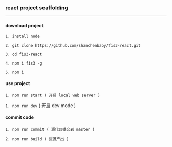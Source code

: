 ### react project scaffolding
---


#### download project
`1. install node`

`2. git clone https://github.com/shanchenbaby/fis3-react.git`

`3. cd fis3-react`

`4. npm i fis3 -g`

`5. npm i`


#### use project
`1. npm run start ( 开启 local web server )`

`1. npm run dev` ( 开启 dev mode )


#### commit code
`1. npm run commit ( 源代码提交到 master )`

`2. npm run build ( 资源产出 )`